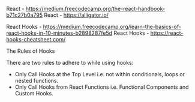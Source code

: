 React - https://medium.freecodecamp.org/the-react-handbook-b71c27b0a795
React - https://alligator.io/

React Hooks - https://medium.freecodecamp.org/learn-the-basics-of-react-hooks-in-10-minutes-b2898287fe5d
React Hooks - https://react-hooks-cheatsheet.com/

The Rules of Hooks

There are two rules to adhere to while using hooks:

- Only Call Hooks at the Top Level i.e. not within conditionals, loops or nested functions.
- Only Call Hooks from React Functions i.e. Functional Components and Custom Hooks.

